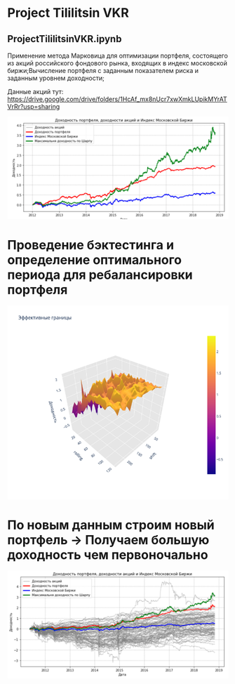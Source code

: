 # Project Tililitsin VKR

<b><h2>ProjectTililitsinVKR.ipynb</h2></b>

Применение метода Марковица для оптимизации портфеля, состоящего из акций российского 
фондового рынка, входящих в индекс московской биржи;Вычисление портфеля с заданным показателем риска и 
заданным уровнем доходности;

Данные акций тут: https://drive.google.com/drive/folders/1HcAf_mx8nUcr7xwXmkLUpikMYrATVrRr?usp=sharing

![Link](https://github.com/nikita22rus/ProjectTililitsinVKR/raw/main/PortfelRepfomance.png)

# Проведение бэктестинга и определение оптимального периода для ребалансировки портфеля
![Link](https://github.com/nikita22rus/ProjectTililitsinVKR/raw/main/newplot.png)

# По новым данным строим новый портфель -> Получаем большую доходность чем первоночально
![Link](https://github.com/nikita22rus/ProjectTililitsinVKR/raw/main/PortfelRepfomance2.png)
